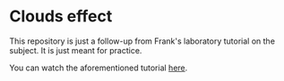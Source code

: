 # Clouds effect

This repository is just a follow-up from Frank's laboratory tutorial on the subject. It is just meant for practice.

You can watch the aforementioned tutorial [here](https://www.youtube.com/watch?v=hF-QBhDG-wE "HTML Canvas & Vanilla JavaScript Animation Series 2 - Animated Clouds Effect").
